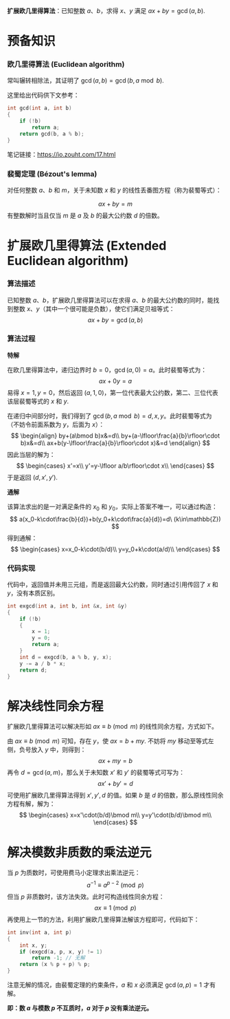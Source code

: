 **扩展欧几里得算法**：已知整数 $a$、$b$，求得 $x$、$y$ 满足 $ax+by=\gcd(a,b)$.

<!--more-->

# 预备知识

### 欧几里得算法 (Euclidean algorithm)

常叫辗转相除法，其证明了 $\gcd(a,b)=\gcd(b,a\bmod b)$.

这里给出代码供下文参考：

```cpp
int gcd(int a, int b)
{
	if (!b)
		return a;
	return gcd(b, a % b);
}
```

笔记链接：https://io.zouht.com/17.html

### 裴蜀定理 (Bézout's lemma)

对任何整数 $a$、$b$ 和 $m$，关于未知数 $x$ 和 $y$ 的线性丢番图方程（称为裴蜀等式）：

$$
ax+by=m
$$
有整数解时当且仅当 $m$ 是 $a$ 及 $b$ 的最大公约数 $d$ 的倍数。

# 扩展欧几里得算法 (Extended Euclidean algorithm)

### 算法描述

已知整数 $a$、$b$，扩展欧几里得算法可以在求得 $a$、$b$ 的最大公约数的同时，能找到整数 $x$、$y$（其中一个很可能是负数），使它们满足贝祖等式：
$$
ax + by = \gcd(a, b)
$$

### 算法过程

**特解**

在欧几里得算法中，递归边界时 $b=0$，$\gcd(a,0)=a$。此时裴蜀等式为：
$$
ax+0y=a
$$
易得 $x=1,y=0$，然后返回 $(a,1,0)$，第一位代表最大公约数，第二、三位代表该层裴蜀等式的 $x$ 和 $y$.

在递归中间部分时，我们得到了 $\gcd(b,a\bmod b)=d,x,y$。此时裴蜀等式为（不妨令前面系数为 $y$，后面为 $x$）：
$$
\begin{align}
by+(a\bmod b)x&=d\\
by+(a-\lfloor\frac{a}{b}\rfloor\cdot b)x&=d\\
ax+b(y-\lfloor\frac{a}{b}\rfloor\cdot x)&=d
\end{align}
$$
因此当层的解为：
$$
\begin{cases}
x'=x\\
y'=y-\lfloor a/b\rfloor\cdot x\\
\end{cases}
$$
于是返回 $(d,x',y')$.

**通解**

该算法求出的是一对满足条件的 $x_0$ 和 $y_0$，实际上答案不唯一，可以通过构造：
$$
a(x_0-k\cdot\frac{b}{d})+b(y_0+k\cdot\frac{a}{d})=d\ (k\in\mathbb{Z})
$$
得到通解：
$$
\begin{cases}
x=x_0-k\cdot(b/d)\\
y=y_0+k\cdot(a/d)\\
\end{cases}
$$


### 代码实现

代码中，返回值并未用三元组，而是返回最大公约数，同时通过引用传回了 $x$ 和 $y$，没有本质区别。

```cpp
int exgcd(int a, int b, int &x, int &y)
{
    if (!b)
    {
        x = 1;
        y = 0;
        return a;
    }
    int d = exgcd(b, a % b, y, x);
    y -= a / b * x;
    return d;
}
```

# 解决线性同余方程

扩展欧几里得算法可以解决形如 $ax\equiv b\pmod m$ 的线性同余方程，方式如下。

由 $ax\equiv b\pmod m$ 可知，存在 $y$，使 $ax=b+my$. 不妨将 $my$ 移动至等式左侧，负号放入 $y$ 中，则得到：
$$
ax+my=b
$$
再令 $d=\gcd(a,m)$，那么关于未知数 $x'$ 和 $y'$ 的裴蜀等式可写为：
$$
ax'+by'=d
$$
可使用扩展欧几里得算法得到 $x',y',d$ 的值。如果 $b$ 是 $d$ 的倍数，那么原线性同余方程有解，解为：
$$
\begin{cases}
x=x'\cdot(b/d)\bmod m\\
y=y'\cdot(b/d)\bmod m\\
\end{cases}
$$

# 解决模数非质数的乘法逆元

当 $p$ 为质数时，可使用费马小定理求出乘法逆元：
$$
a^{-1}\equiv a^{p-2}\pmod p
$$
但当 $p$ 非质数时，该方法失效。此时可构造线性同余方程：
$$
ax\equiv1\pmod p
$$
再使用上一节的方法，利用扩展欧几里得算法解该方程即可，代码如下：

```cpp
int inv(int a, int p)
{
    int x, y;
    if (exgcd(a, p, x, y) != 1)
        return -1; // 无解
    return (x % p + p) % p;
}
```

注意无解的情况，由裴蜀定理的约束条件，$a$ 和 $x$ 必须满足 $\gcd(a,p)=1$ 才有解。

**即：数 $a$ 与模数 $p$ 不互质时，$a$ 对于 $p$ 没有乘法逆元。**
